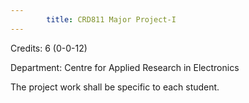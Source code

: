 ```yaml
---
        title: CRD811 Major Project-I
---
```

Credits: 6 (0-0-12)

Department: Centre for Applied Research in Electronics

The project work shall be specific to each student.